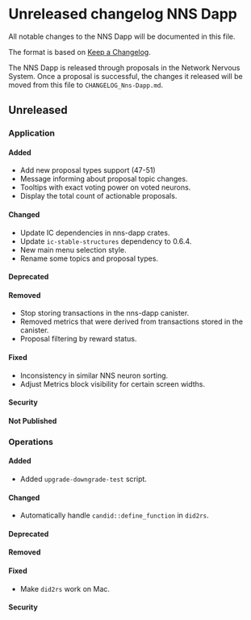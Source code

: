 
# Unreleased changelog NNS Dapp

All notable changes to the NNS Dapp will be documented in this file.

The format is based on [Keep a Changelog](https://keepachangelog.com/en/1.0.0/).

The NNS Dapp is released through proposals in the Network Nervous System. Once a
proposal is successful, the changes it released will be moved from this file to
`CHANGELOG_Nns-Dapp.md`.

## Unreleased

### Application

#### Added

* Add new proposal types support (47-51)
* Message informing about proposal topic changes.
* Tooltips with exact voting power on voted neurons.
* Display the total count of actionable proposals.

#### Changed

* Update IC dependencies in nns-dapp crates.
* Update `ic-stable-structures` dependency to 0.6.4.
* New main menu selection style.
* Rename some topics and proposal types.

#### Deprecated

#### Removed

* Stop storing transactions in the nns-dapp canister.
* Removed metrics that were derived from transactions stored in the canister.
* Proposal filtering by reward status.

#### Fixed

* Inconsistency in similar NNS neuron sorting.
* Adjust Metrics block visibility for certain screen widths.

#### Security

#### Not Published

### Operations

#### Added

* Added `upgrade-downgrade-test` script.

#### Changed

* Automatically handle `candid::define_function` in `did2rs`.

#### Deprecated

#### Removed

#### Fixed

* Make `did2rs` work on Mac.

#### Security
